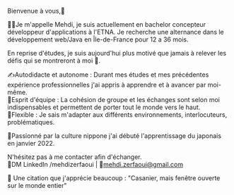 Bienvenue à vous,👋

👨‍💻Je m'appelle Mehdi, je suis actuellement en bachelor concepteur développeur d'applications à l'ETNA. Je recherche une alternance dans le développement web/Java en Île-de-France pour 12 a 36 mois.

En reprise d'études, je suis aujourd'hui plus motivé que jamais à relever les défis qui se montreront à moi 😤.

✍️Autodidacte et autonome : Durant mes études et mes précédentes expérience professionnelles j'ai appris à apprendre et à avancer par moi-même.\
💬Esprit d'équipe : La cohésion de groupe et les échanges sont selon moi indispensables et permettent de porter tout le monde vers le haut.\
🤹Flexible : Je sais m'adapter aux différents environnements, interlocuteurs, problématiques.


🎍Passionné par la culture nippone j'ai débuté l'apprentissage du japonais en janvier 2022.

N'hésitez pas à me contacter afin d'échanger.\
💬DM LinkedIn /mehdizerfaoui | 📧mehdi.zerfaoui@gmail.com

👀 Une citation que j'apprécie beaucoup : "Casanier, mais fenêtre ouverte sur le monde entier"
